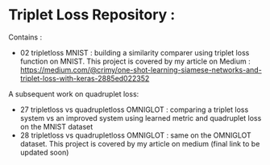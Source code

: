 # Triplet Loss Repository : 

Contains : 
- 02 tripletloss MNIST : building a similarity comparer using triplet loss function on MNIST. This project is covered by my article on Medium : https://medium.com/@crimy/one-shot-learning-siamese-networks-and-triplet-loss-with-keras-2885ed022352

A subsequent work on quadruplet loss:
- 27 tripletloss vs quadrupletloss OMNIGLOT : comparing a triplet loss system vs an improved system using learned metric and quadruplet loss on the MNIST dataset
- 28 tripletloss vs quadrupletloss OMNIGLOT : same on the OMNIGLOT dataset. This project is covered by my article on medium (final link to be updated soon)

